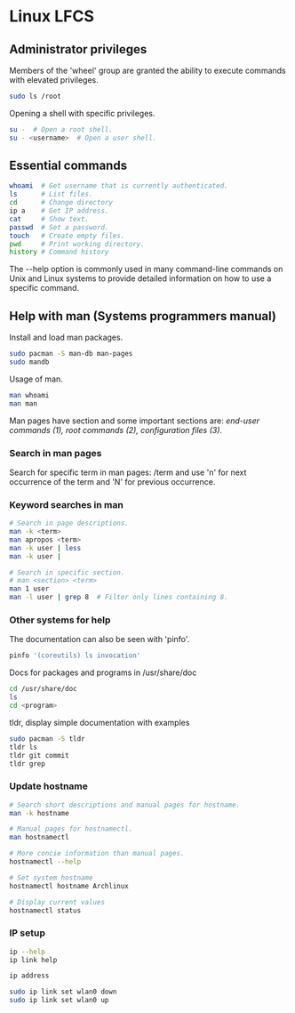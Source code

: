 # Linux LFCS

## Administrator privileges
Members of the 'wheel' group are granted the ability to execute commands with elevated privileges.
``` sh
sudo ls /root
```

Opening a shell with specific privileges.
``` sh
su -  # Open a root shell.
su - <username>  # Open a user shell.
```

## Essential commands
``` sh
whoami  # Get username that is currently authenticated.
ls      # List files.
cd      # Change directory
ip a    # Get IP address.
cat     # Show text.
passwd  # Set a password.
touch   # Create empty files.
pwd     # Print working directory.
history # Command history
```

The --help option is commonly used in many command-line commands on Unix and Linux systems to provide detailed information on how to use a specific command.

## Help with man (Systems programmers manual)

Install and load man packages.
``` sh
sudo pacman -S man-db man-pages
sudo mandb
```

Usage of man.
``` sh
man whoami
man man
```

Man pages have section and some important sections are: _end-user commands (1), root commands (2), configuration files (3)_.

### Search in man pages
Search for specific term in man pages: /term and use 'n' for next occurrence of the term and 'N' for previous occurrence.

### Keyword searches in man
``` sh
# Search in page descriptions.
man -k <term>
man apropos <term>
man -k user | less
man -k user |

# Search in specific section.
# man <section> <term>
man 1 user
man -l user | grep 8  # Filter only lines containing 8.
```

### Other systems for help
The documentation can also be seen with 'pinfo'.
``` sh
pinfo '(coreutils) ls invocation'
```

Docs for packages and programs in /usr/share/doc
``` sh
cd /usr/share/doc
ls
cd <program>
```

tldr, display simple documentation with examples
``` sh
sudo pacman -S tldr
tldr ls
tldr git commit
tldr grep
```

### Update hostname
``` sh
# Search short descriptions and manual pages for hostname.
man -k hostname

# Manual pages for hostnamectl.
man hostnamectl

# More concie information than manual pages.
hostnamectl --help

# Set system hostname
hostnamectl hostname Archlinux

# Display current values
hostnamectl status
```

### IP setup
``` sh
ip --help
ip link help

ip address

sudo ip link set wlan0 down
sudo ip link set wlan0 up
```
